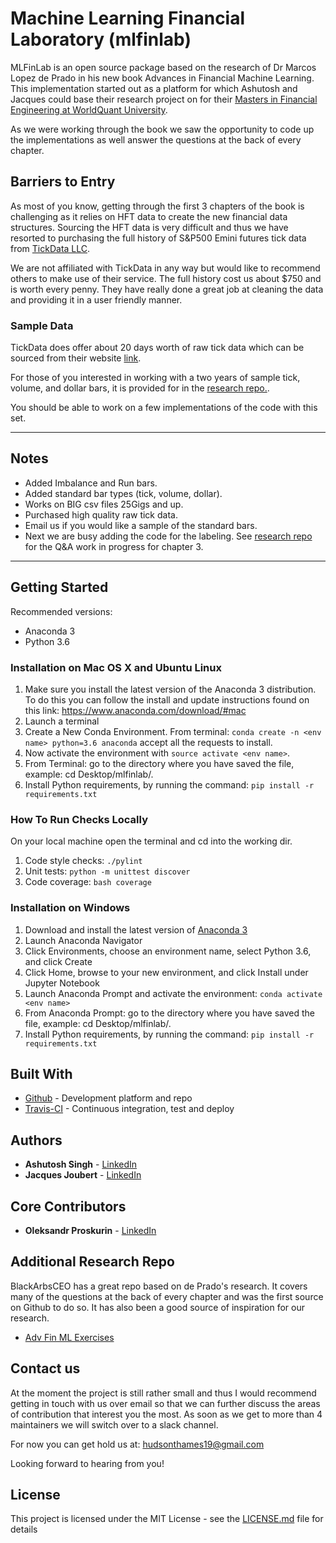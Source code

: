 # Machine Learning Financial Laboratory (mlfinlab)
MLFinLab is an open source package based on the research of Dr Marcos Lopez de Prado in his new book
Advances in Financial Machine Learning. This implementation started out as a platform for which Ashutosh and
Jacques could base their research project on for their [Masters in Financial Engineering at WorldQuant University](https://wqu.org/).

As we were working through the book we saw the opportunity to code up the implementations as well answer the 
questions at the back of every chapter. 

## Barriers to Entry
As most of you know, getting through the first 3 chapters of the book is challenging as it relies on HFT data to 
create the new financial data structures. Sourcing the HFT data is very difficult and thus we have resorted to purchasing the full history of S&P500 Emini futures tick data from [TickData LLC](https://www.tickdata.com/).

We are not affiliated with TickData in any way but would like to recommend others to make use of their service. The full history cost us about $750 and is worth every penny. They have really done a great job at cleaning the data and providing it in a user friendly manner. 

### Sample Data
TickData does offer about 20 days worth of raw tick data which can be sourced from their website [link](https://s3-us-west-2.amazonaws.com/tick-data-s3/downloads/ES_Sample.zip).

For those of you interested in working with a two years of sample tick, volume, and dollar bars, it is provided for in the [research repo.](https://github.com/hudson-and-thames/research/tree/master/Sample-Data).

You should be able to work on a few implementations of the code with this set. 

---

## Notes
* Added Imbalance and Run bars.
* Added standard bar types (tick, volume, dollar). 
* Works on BIG csv files 25Gigs and up.
* Purchased high quality raw tick data.
* Email us if you would like a sample of the standard bars.
* Next we are busy adding the code for the labeling. See [research repo](https://github.com/hudson-and-thames/research) for the Q&A work in progress for chapter 3.

---

## Getting Started

Recommended versions:
* Anaconda 3
* Python 3.6

### Installation on Mac OS X and Ubuntu Linux
1. Make sure you install the latest version of the Anaconda 3 distribution. To do this you can follow the install and update instructions found on this link: https://www.anaconda.com/download/#mac
2. Launch a terminal
3. Create a New Conda Environment. From terminal: ```conda create -n <env name> python=3.6 anaconda``` accept all the requests to install.
4. Now activate the environment with ```source activate <env name>```.
5. From Terminal: go to the directory where you have saved the file, example: cd Desktop/mlfinlab/.
6. Install Python requirements, by running the command: ```pip install -r requirements.txt```

### How To Run Checks Locally
On your local machine open the terminal and cd into the working dir. 
1. Code style checks: ```./pylint```
2. Unit tests: ```python -m unittest discover```
3. Code coverage: ```bash coverage```

### Installation on Windows
1. Download and install the latest version of [Anaconda 3](https://www.anaconda.com/distribution/#download-section)
2. Launch Anaconda Navigator
3. Click Environments, choose an environment name, select Python 3.6, and click Create
4. Click Home, browse to your new environment, and click Install under Jupyter Notebook
5. Launch Anaconda Prompt and activate the environment: ```conda activate <env name>```
6. From Anaconda Prompt: go to the directory where you have saved the file, example: cd Desktop/mlfinlab/.
7. Install Python requirements, by running the command: ```pip install -r requirements.txt```

## Built With
* [Github](https://github.com/hudson-and-thames/mlfinlab) - Development platform and repo
* [Travis-CI](https://www.travis-ci.com) - Continuous integration, test and deploy

## Authors

* **Ashutosh Singh** - [LinkedIn](https://www.linkedin.com/in/ashusinghpenn/)
* **Jacques Joubert** - [LinkedIn](https://www.linkedin.com/in/jacquesjoubert/)

## Core Contributors

* **Oleksandr Proskurin** - [LinkedIn](https://www.linkedin.com/in/proskurinolexandr/)

## Additional Research Repo
BlackArbsCEO has a great repo based on de Prado's research. It covers many of the questions at the back of every chapter and was the first source on Github to do so. It has also been a good source of inspiration for our research. 

* [Adv Fin ML Exercises](https://github.com/BlackArbsCEO/Adv_Fin_ML_Exercises)

## Contact us
At the moment the project is still rather small and thus I would recommend getting in touch with us over email so that we can further discuss the areas of contribution that interest you the most. As soon as we get to more than 4 maintainers we will switch over to a slack channel.

For now you can get hold us at: hudsonthames19@gmail.com

Looking forward to hearing from you!

## License

This project is licensed under the MIT License - see the [LICENSE.md](LICENSE.md) file for details
